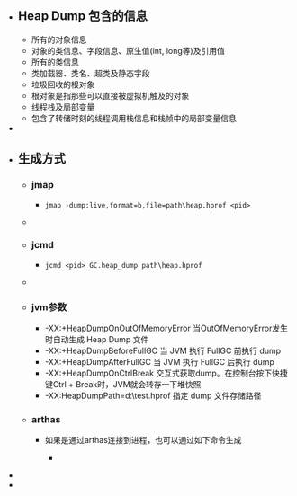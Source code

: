 - ## Heap Dump 包含的信息
	- 所有的对象信息
	- 对象的类信息、字段信息、原生值(int, long等)及引用值
	- 所有的类信息
	- 类加载器、类名、超类及静态字段
	- 垃圾回收的根对象
	- 根对象是指那些可以直接被虚拟机触及的对象
	- 线程栈及局部变量
	- 包含了转储时刻的线程调用栈信息和栈帧中的局部变量信息
-
- ## 生成方式
	- ### jmap
		- ```shell
		  jmap -dump:live,format=b,file=path\heap.hprof <pid>
		  ```
	-
	- ### jcmd
		- ```shell
		  jcmd <pid> GC.heap_dump path\heap.hprof
		  ```
	-
	- ### jvm参数
		- -XX:+HeapDumpOnOutOfMemoryError 当OutOfMemoryError发生时自动生成 Heap Dump 文件
		- -XX:+HeapDumpBeforeFullGC 当 JVM 执行 FullGC 前执行 dump
		- -XX:+HeapDumpAfterFullGC 当 JVM 执行 FullGC 后执行 dump
		- -XX:+HeapDumpOnCtrlBreak 交互式获取dump。在控制台按下快捷键Ctrl + Break时，JVM就会转存一下堆快照
		- -XX:HeapDumpPath=d:\test.hprof 指定 dump 文件存储路径
	- ### arthas
		- 如果是通过arthas连接到进程，也可以通过如下命令生成
			- ``````
-
-
